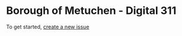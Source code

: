 # Borough of Metuchen - Digital 311

To get started, [create a new issue](https://github.com/BoroughOfMetuchen/311/issues/new)
